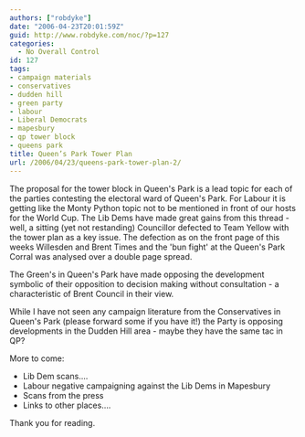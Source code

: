 ```yaml
---
authors: ["robdyke"]
date: "2006-04-23T20:01:59Z"
guid: http://www.robdyke.com/noc/?p=127
categories:
  - No Overall Control
id: 127
tags:
- campaign materials
- conservatives
- dudden hill
- green party
- labour
- Liberal Democrats
- mapesbury
- qp tower block
- queens park
title: Queen’s Park Tower Plan
url: /2006/04/23/queens-park-tower-plan-2/
---
```

The proposal for the tower block in Queen's Park is a lead topic for each of the parties contesting the electoral ward of Queen's Park. For Labour it is getting like the Monty Python topic not to be mentioned in front of our hosts for the World Cup. The Lib Dems have made great gains from this thread - well, a sitting (yet not restanding) Councillor defected to Team Yellow with the tower plan as a key issue. The defection as on the front page of this weeks Willesden and Brent Times and the 'bun fight' at the Queen's Park Corral was analysed over a double page spread.

The Green's in Queen's Park have made opposing the development symbolic of their opposition to decision making without consultation - a characteristic of Brent Council in their view.

While I have not seen any campaign literature from the Conservatives in Queen's Park (please forward some if you have it!) the Party is opposing developments in the Dudden Hill area - maybe they have the same tac in QP?

More to come:

  * Lib Dem scans....
  * Labour negative campaigning against the Lib Dems in Mapesbury
  * Scans from the press
  * Links to other places....

Thank you for reading.
